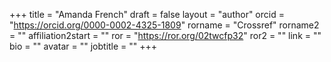 +++ 
title = "Amanda French" 
draft = false
layout = "author"
orcid =  "https://orcid.org/0000-0002-4325-1809"
rorname = "Crossref"
rorname2 = ""
affiliation2start = ""
ror = "https://ror.org/02twcfp32"
ror2 = ""
link = ""
bio = ""
avatar = ""
jobtitle = ""
+++ 


